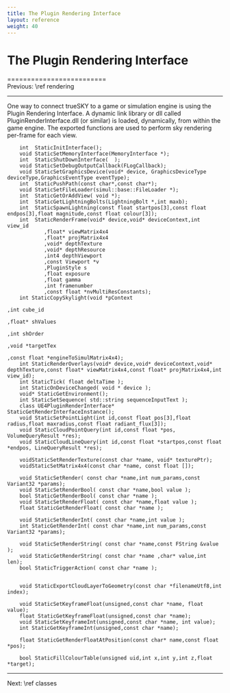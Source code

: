 ```yaml
---
title: The Plugin Rendering Interface
layout: reference
weight: 40
---
```

The Plugin Rendering Interface
===

=========================<br>Previous: \ref rendering
<hr size="1">

One way to connect trueSKY to a game or simulation engine is using the Plugin Rendering Interface.
A dynamic link library or dll called PluginRenderInterface.dll (or similar) is loaded, dynamically, from within the game engine.
The exported functions are used to perform sky rendering per-frame for each view.

        int  StaticInitInterface();
        void StaticSetMemoryInterface(MemoryInterface *);
        int  StaticShutDownInterface(  );
        void StaticSetDebugOutputCallback(FLogCallback);
        void StaticSetGraphicsDevice(void* device, GraphicsDeviceType deviceType,GraphicsEventType eventType);
        int  StaticPushPath(const char*,const char*);
        void StaticSetFileLoader(simul::base::FileLoader *);
        int  StaticGetOrAddView( void *);
        int  StaticGetLightningBolts(LightningBolt *,int maxb);
        int  StaticSpawnLightning(const float startpos[3],const float endpos[3],float magnitude,const float colour[3]);
        int  StaticRenderFrame(void* device,void* deviceContext,int view_id
                ,float* viewMatrix4x4
                ,float* projMatrix4x4
                ,void* depthTexture
                ,void* depthResource
                ,int4 depthViewport
                ,const Viewport *v
                ,PluginStyle s
                ,float exposure
                ,float gamma
                ,int framenumber
                ,const float *nvMultiResConstants);
        int StaticCopySkylight(void *pContext
                                                                                                ,int cube_id
                                                                                                ,float* shValues
                                                                                                ,int shOrder
                                                                                                ,void *targetTex
                                                                                                ,const float *engineToSimulMatrix4x4);
        int StaticRenderOverlays(void* device,void* deviceContext,void* depthTexture,const float* viewMatrix4x4,const float* projMatrix4x4,int view_id);
        int StaticTick( float deltaTime );
        int StaticOnDeviceChanged( void * device );
        void* StaticGetEnvironment();
        int StaticSetSequence( std::string sequenceInputText );
        class UE4PluginRenderInterface* StaticGetRenderInterfaceInstance();
        void StaticSetPointLight(int id,const float pos[3],float radius,float maxradius,const float radiant_flux[3]);
        void StaticCloudPointQuery(int id,const float *pos, VolumeQueryResult *res);
        void StaticCloudLineQuery(int id,const float *startpos,const float *endpos, LineQueryResult *res);
        
        voidStaticSetRenderTexture(const char *name, void* texturePtr);
        voidStaticSetMatrix4x4(const char *name, const float []);
        
        void StaticSetRender( const char *name,int num_params,const Variant32 *params);
        void StaticSetRenderBool( const char *name,bool value );
        bool StaticGetRenderBool( const char *name );
        void StaticSetRenderFloat( const char *name,float value );
        float StaticGetRenderFloat( const char *name );
        
        void StaticSetRenderInt( const char *name,int value );
        int StaticGetRenderInt( const char *name,int num_params,const Variant32 *params);

        void StaticSetRenderString( const char *name,const FString &value );
        void StaticGetRenderString( const char *name ,char* value,int len);
        bool StaticTriggerAction( const char *name );
        
        
        void StaticExportCloudLayerToGeometry(const char *filenameUtf8,int index);

        void StaticSetKeyframeFloat(unsigned,const char *name, float value);
        float StaticGetKeyframeFloat(unsigned,const char *name);
        void StaticSetKeyframeInt(unsigned,const char *name, int value);
        int StaticGetKeyframeInt(unsigned,const char *name);

        float StaticGetRenderFloatAtPosition(const char* name,const float *pos);

        bool StaticFillColourTable(unsigned uid,int x,int y,int z,float *target);

<hr>
Next: \ref classes
